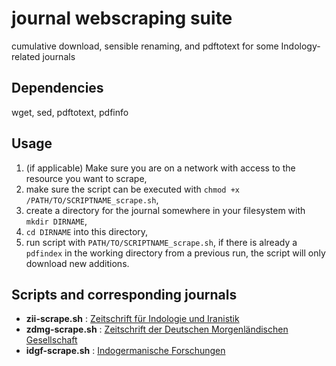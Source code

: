 # journal webscraping suite
cumulative download, sensible renaming, and pdftotext for some Indology-related journals

## Dependencies
wget, sed, pdftotext, pdfinfo

## Usage
1. (if applicable) Make sure you are on a network with access to the resource you want to scrape,
2. make sure the script can be executed with `chmod +x /PATH/TO/SCRIPTNAME_scrape.sh`,
3. create a directory for the journal somewhere in your filesystem with `mkdir DIRNAME`,
4. `cd DIRNAME` into this directory,
5. run script with `PATH/TO/SCRIPTNAME_scrape.sh`, if there is already a `pdfindex` in the working directory from a previous run, the script will only download new additions.

## Scripts and corresponding journals
- **zii-scrape.sh** : [Zeitschrift für Indologie und Iranistik](http://nbn-resolving.de/urn:nbn:de:gbv:3:5-7081)
- **zdmg-scrape.sh** : [Zeitschrift der Deutschen Morgenländischen Gesellschaft](http://nbn-resolving.de/urn:nbn:de:gbv:3:5-8179)
- **idgf-scrape.sh** : [Indogermanische Forschungen](https://www.degruyter.com/view/j/indo)